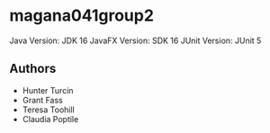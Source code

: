 # magana041group2
Java Version: JDK 16
JavaFX Version: SDK 16
JUnit Version: JUnit 5

## Authors
  - Hunter Turcin
  - Grant Fass
  - Teresa Toohill
  - Claudia Poptile
